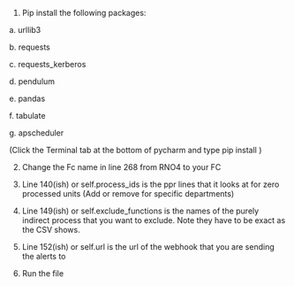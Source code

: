 1. Pip install the following packages:

  a. urllib3

  b. requests

  c. requests_kerberos

  d. pendulum

  e. pandas

  f. tabulate

  g. apscheduler

(Click the Terminal tab at the bottom of pycharm and type pip install <package name>)

2. Change the Fc name in line 268 from RNO4 to your FC

3. Line 140(ish) or self.process_ids is the ppr lines that it looks at for zero processed units (Add or remove for specific departments)

4. Line 149(ish) or self.exclude_functions is the names of the purely indirect process that you want to exclude. Note they have to be exact as the CSV shows.

5. Line 152(ish) or self.url is the url of the webhook that you are sending the alerts to

6. Run the file

